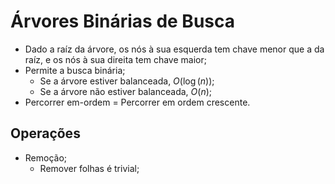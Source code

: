 # Árvores Binárias de Busca
- Dado a raíz da árvore, os nós à sua esquerda tem chave menor que a da raíz, e os nós à sua direita tem chave maior;
- Permite a busca binária;
  - Se a árvore estiver balanceada, $O(\log(n))$;
  - Se a árvore não estiver balanceada, $O(n)$;
- Percorrer em-ordem = Percorrer em ordem crescente.

## Operações
- Remoção;
  - Remover folhas é trivial;